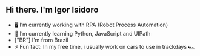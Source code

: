 ## Hi there. I'm Igor Isidoro

- 🖥️ I’m currently working with RPA (Robot Process Automation)
- 🌱 I’m currently learning Python, JavaScript and UIPath
- ["BR"] I'm from Brazil
- ⚡ Fun fact: In my free time, i usually work on cars to use in trackdays 🏎️
